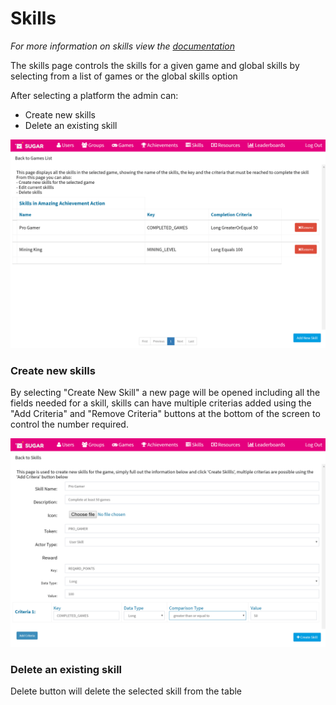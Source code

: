 # Skills
*For more information on skills view the <a href="../skill.md">documentation</a>*

The skills page controls the skills for a given game and global skills by selecting from a list of games or the global skills option

After selecting a platform the admin can:
* Create new skills 
* Delete an existing skill

![Skills Page](images/AdminPanel/SkillsList.PNG)

### Create new skills 
By selecting "Create New Skill" a new page will be opened including all the fields needed for a skill, skills can have multiple criterias added using the "Add Criteria" and "Remove Criteria" buttons at the bottom of the screen to control the number required.

![Create a new Skill](images/AdminPanel/SkillsCreate.PNG)

### Delete an existing skill
Delete button will delete the selected skill from the table